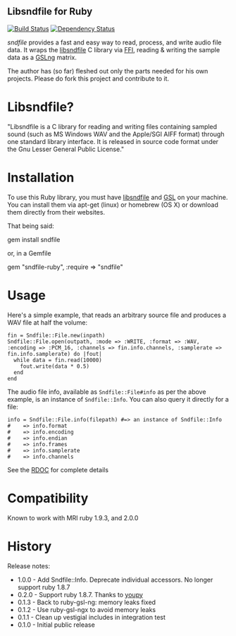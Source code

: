 Libsndfile for Ruby
-------------
[![Build Status](https://travis-ci.org/ronen/sndfile.png)](https://travis-ci.org/ronen/sndfile)
[![Dependency Status](https://gemnasium.com/ronen/sndfile.png)](https://gemnasium.com/ronen/sndfile)

*sndfile* provides a fast and easy way to read, process, and write audio
file data.  It wraps the [libsndfile](http://www.mega-nerd.com/libsndfile/)
C library via [FFI](http://github.com/ffi/ffi), reading & writing the
sample data as a [GSLng](https://github.com/v01d/ruby-gsl-ng) matrix.

The author has (so far) fleshed out only the parts needed for his own projects.  Please do fork this project and contribute to it.

Libsndfile?
===========
"Libsndfile is a C library for reading and writing files containing sampled sound (such as MS Windows WAV and the Apple/SGI AIFF format) through one standard library interface. It is released in source code format under the Gnu Lesser General Public License."


Installation
============

To use this Ruby library, you must have [libsndfile](http://www.mega-nerd.com/libsndfile/) and [GSL](http://www.gnu.org/software/gsl/) on your machine. You can install
them via apt-get (linux) or homebrew (OS X) or download them directly from their websites.

That being said:

  gem install sndfile

or, in a Gemfile

  gem "sndfile-ruby", :require => "sndfile"

Usage
=====

Here's a simple example, that reads an arbitrary source file and produces a WAV file at half the volume:

    fin = Sndfile::File.new(inpath)
    Sndfile::File.open(outpath, :mode => :WRITE, :format => :WAV, :encoding => :PCM_16, :channels => fin.info.channels, :samplerate => fin.info.samplerate) do |fout|
      while data = fin.read(10000)
        fout.write(data * 0.5)
      end
    end

The audio file info, available as `Sndfile::File#info` as per the above example, is an instance of `Sndfile::Info`.  You can also query it directly for a file:

    info = Sndfile::File.info(filepath) #=> an instance of Sndfile::Info
    #    => info.format
    #    => info.encoding
    #    => info.endian
    #    => info.frames
    #    => info.samplerate
    #    => info.channels

See the [RDOC](http://rubydoc.info/gems/sndfile) for complete details

Compatibility
=============

Known to work with MRI ruby 1.9.3, and 2.0.0


History
=======

Release notes:

* 1.0.0 - Add Sndfile::Info. Deprecate individual accessors.  No longer support ruby 1.8.7 
* 0.2.0 - Support ruby 1.8.7.  Thanks to [youpy](https://github.com/youpy)
* 0.1.3 - Back to ruby-gsl-ng: memory leaks fixed
* 0.1.2 - Use ruby-gsl-ngx to avoid memory leaks
* 0.1.1 - Clean up vestigial includes in integration test
* 0.1.0 - Initial public release
